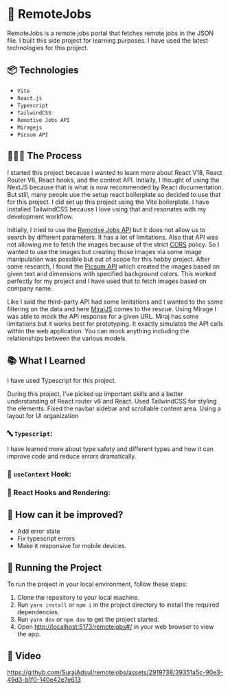 # 💼 RemoteJobs

RemoteJobs is a remote jobs portal that fetches remote jobs in the JSON file. I built this side project for learning
purposes. I have used the latest technologies for this project.

## 📦 Technologies

- `Vite`
- `React.js`
- `Typescript`
- `TailwindCSS`
- `Remotive Jobs API`
- `Miragejs`
- `Picsum API`

## 👩🏽‍🍳 The Process

I started this project because I wanted to learn more about React V18, React Router V6, React hooks, and the context API. 
Initially, I thought of using the NextJS because that is what is now recommended by React documentation.
But still, many people use the setup react boilerplate so decided to use that for this project. 
I did set up this project using the Vite boilerplate.
I have installed TailwindCSS because I love using that and resonates with my development workflow.

Initially, I tried to use the [Remotive Jobs API](https://remotive.com/api/remote-jobs?limit=40) but it does not allow us to search by different parameters.
It has a lot of limitations. Also that API was not allowing me to fetch the images because of the strict [CORS](https://developer.mozilla.org/en-US/docs/Web/HTTP/CORS) policy. 
So I wanted to use the images but creating those images via some image manipulation was possible but out of scope for this hobby project.
After some research, I found the [Picsum API](https://picsum.photos) which created the images based on given text and dimensions with specified background colors.
This worked perfectly for my project and I have used that to fetch images based on company name.

Like I said the third-party API had some limitations and I wanted to the some filtering on the data and here [MirajJS](https://miragejs.com) comes to the rescue.
Using Mirage I was able to mock the API response for a given URL. Miraj has some limitations but it works best for prototyping. 
It exactly simulates the API calls within the web application. You can mock anything including the relationships between the various models.


## 📚 What I Learned
I have used Typescript for this project. 

During this project, I've picked up important skills and a better understanding of React router v6 and React.
Used TailwindCSS for styling the elements.
Fixed the navbar sidebar and scrollable content area.
Using a layout for UI organization
### 🔤 `Typescript`:
I have learned more about type safety and different types and how it can improve code and reduce errors dramatically.

### 🧠 `useContext` Hook:

### 🎣 React Hooks and Rendering:

## 💭 How can it be improved?

- Add error state
- Fix typescript errors
- Make it responsive for mobile devices.

## 🚦 Running the Project

To run the project in your local environment, follow these steps:

1. Clone the repository to your local machine.
3. Run `yarn install` or `npm i` in the project directory to install the required dependencies.
4. Run `yarn dev` or `npm dev` to get the project started.
5. Open [http://localhost:5173/remotejobs#/](http://localhost:5173/remotejobs#/) in your web
   browser to view the app.

## 🍿 Video

https://github.com/SurajAdsul/remotejobs/assets/2919738/39351a5c-90e3-49d3-b1f0-140e42e7e613









